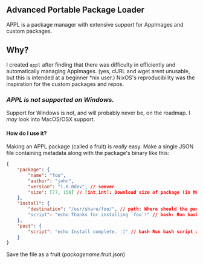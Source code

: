## Advanced Portable Package Loader
APPL is a package manager with extensive support for AppImages and custom packages.

## Why?
I created `appl` after finding that there was difficulty in efficiently and automatically managing AppImages.
(yes, cURL and wget arent unusable, but this is intended at a beginner *nix user.)
NixOS's reproducibility was the inspiration for the custom packages and repos.

### *APPL is not supported on Windows.*
Support for Windows is not, and will probably never be, on the roadmap. I *may* look into MacOS/OSX support.

#### How do I use it?
Making an APPL package (called a fruit) is *really* easy. Make a single JSON file containing metadata along with the package's binary like this:
```json
{
    "package": {
        "name": "foo",
        "author": "john",
        "version": "1.0.0dev", // semver
        "size": [77, 150] // [int,int]: Download size of package (in MB, not MiB), followed by total install size.
    },
    "install": {
        "destination": "/usr/share/foo/", // path: Where should the package install to? default /usr/share/(package name)
        "script": "echo Thanks for installing `foo`!" // bash: Run bash script when starting the install process
    },
    "post": {
        "script": "echo Install complete. :)" // bash Run bash script when download done. Useful for adding to PATH or linking/verifying dependancies 
    }
}
```
Save the file as a fruit (*packagename*.fruit.json)

